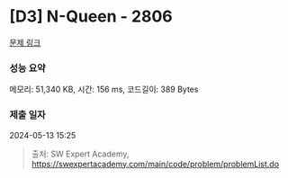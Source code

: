 # [D3] N-Queen - 2806 

[문제 링크](https://swexpertacademy.com/main/code/problem/problemDetail.do?contestProbId=AV7GKs06AU0DFAXB) 

### 성능 요약

메모리: 51,340 KB, 시간: 156 ms, 코드길이: 389 Bytes

### 제출 일자

2024-05-13 15:25



> 출처: SW Expert Academy, https://swexpertacademy.com/main/code/problem/problemList.do